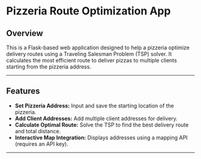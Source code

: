 # Pizzeria Route Optimization App

## Overview
This is a Flask-based web application designed to help a pizzeria optimize delivery routes using a Traveling Salesman Problem (TSP) solver. It calculates the most efficient route to deliver pizzas to multiple clients starting from the pizzeria address.

---

## Features
- **Set Pizzeria Address:** Input and save the starting location of the pizzeria.
- **Add Client Addresses:** Add multiple client addresses for delivery.
- **Calculate Optimal Route:** Solve the TSP to find the best delivery route and total distance.
- **Interactive Map Integration:** Displays addresses using a mapping API (requires an API key).

---
